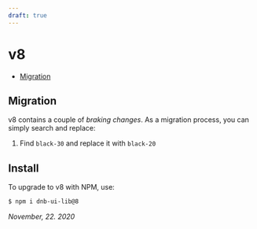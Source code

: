 ```yaml
---
draft: true
---
```


# v8

- [Migration](#migration)

## Migration

v8 contains a couple of _braking changes_. As a migration process, you can simply search and replace:

1. Find `black-30` and replace it with `black-20`

## Install

To upgrade to v8 with NPM, use:

```bash
$ npm i dnb-ui-lib@8
```

_November, 22. 2020_
